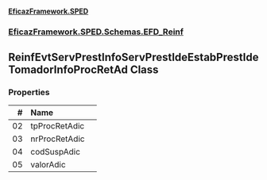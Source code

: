 #### [EficazFramework.SPED](EficazFrameworkSPED.md 'EficazFramework SPED')
### [EficazFramework.SPED.Schemas.EFD_Reinf](EficazFramework.SPED.Schemas.EFD_Reinf.md 'EficazFramework.SPED.Schemas.EFD_Reinf')

## ReinfEvtServPrestInfoServPrestIdeEstabPrestIdeTomadorInfoProcRetAd Class
### Properties

| # | Name | |
| ---: | :--- | :--- |
| 02 | tpProcRetAdic |  |
| 03 | nrProcRetAdic |  |
| 04 | codSuspAdic |  |
| 05 | valorAdic |  |
